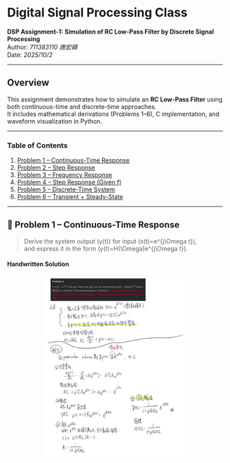 #  Digital Signal Processing Class
**DSP Assignment-1: Simulation of RC Low-Pass Filter by Discrete Signal Processing**  
Author: *711383110 唐宏碩*  
Date: *2025/10/2*  

---

##  Overview
This assignment demonstrates how to simulate an **RC Low-Pass Filter** using both continuous-time and discrete-time approaches.  
It includes mathematical derivations (Problems 1–6), C implementation, and waveform visualization in Python.  

---

###  Table of Contents
1. [Problem 1 – Continuous-Time Response](#problem-1)
2. [Problem 2 – Step Response](#problem-2)
3. [Problem 3 – Frequency Response](#problem-3)
4. [Problem 4 – Step Response (Given f)](#problem-4)
5. [Problem 5 – Discrete-Time System](#problem-5)
6. [Problem 6 – Transient + Steady-State](#problem-6)

---

## <span style="font-size:20px;">📘 Problem 1 – Continuous-Time Response</span>
> Derive the system output \(y(t)\) for input \(x(t)=e^{j\Omega t}\),  
> and express it in the form \(y(t)=H(\Omega)e^{j\Omega t}\).

####  Handwritten Solution
<p align="center">
  <img src="./fig/problem1.jpg" alt="Problem 1 手寫稿" width="65%">
  <br>
</p>
